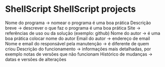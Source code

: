 # ShellScript ShellScript projects

Nome do programa -> nomear o programa é uma boa prática
Descrição breve -> descrever o que faz o programa é uma boa prática
Site -> referências de uso ou da solução (exemplo: github)
Nome do autor -> é uma boa prática colocar nome do autor
Email do autor -> endereço de email
Nome e email do responsável pela manutenção -> é diferente de quem criou
Descrição do funcionamento -> informações mais detalhadas, por exemplo notas de versões que não funcionam
Histórico de mudanças -> datas e versões de alterações  

